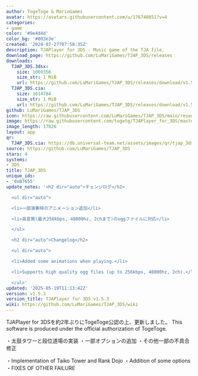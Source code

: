 ```yaml
---
author: TogeToge & MarioGames
avatar: https://avatars.githubusercontent.com/u/176740851?v=4
categories:
- game
color: '#9e4d4d'
color_bg: '#803e3e'
created: '2024-07-27T07:58:35Z'
description: TJAPlayer for 3DS - Music game of the TJA file.
download_page: https://github.com/LuMariGames/TJAP_3DS/releases
downloads:
  TJAP_3DS.3dsx:
    size: 1069356
    size_str: 1 MiB
    url: https://github.com/LuMariGames/TJAP_3DS/releases/download/v1.5.3/TJAP_3DS.3dsx
  TJAP_3DS.cia:
    size: 1614784
    size_str: 1 MiB
    url: https://github.com/LuMariGames/TJAP_3DS/releases/download/v1.5.3/TJAP_3DS.cia
github: LuMariGames/TJAP_3DS
icon: https://raw.githubusercontent.com/LuMariGames/TJAP_3DS/main/resource/icon.png
image: https://raw.githubusercontent.com/togetg/TJAPlayer_for_3DS/master/resource/banner.png
image_length: 17026
layout: app
qr:
  TJAP_3DS.cia: https://db.universal-team.net/assets/images/qr/tjap_3ds-cia.png
source: https://github.com/LuMariGames/TJAP_3DS
stars: 4
systems:
- 3DS
title: TJAP_3DS
unique_ids:
- '0xB7655'
update_notes: '<h2 dir="auto">チェンジログ</h2>

  <ul dir="auto">

  <li>一部演奏時のアニメーション追加</li>

  <li>高音質(最大256kbps, 48000hz, 2chまで)のoggファイルに対応</li>

  </ul>

  <h2 dir="auto">Changelog</h2>

  <ul dir="auto">

  <li>Added some animations when playing.</li>

  <li>Supports high quality ogg files (up to 256kbps, 48000hz, 2ch).</li>

  </ul>'
updated: '2025-05-19T11:13:42Z'
version: v1.5.3
version_title: TJAPlayer for 3DS v1.5.3
wiki: https://github.com/LuMariGames/TJAP_3DS/wiki
---
```

TJAPlayer for 3DSを約2年ぶりにTogeToge公認の上、更新しました。
This software is produced under the official authorization of TogeToge.

・太鼓タワーと段位道場の実装
・一部オプションの追加
・その他一部の不具合修正

・Implementation of Taiko Tower and Rank Dojo
・Addition of some options
・FIXES OF OTHER FAILURE